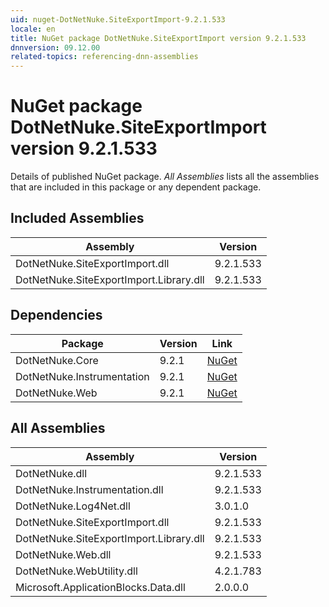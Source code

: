 ```yaml
---
uid: nuget-DotNetNuke.SiteExportImport-9.2.1.533
locale: en
title: NuGet package DotNetNuke.SiteExportImport version 9.2.1.533
dnnversion: 09.12.00
related-topics: referencing-dnn-assemblies
---
```


# NuGet package DotNetNuke.SiteExportImport version 9.2.1.533
Details of published NuGet package.
*All Assemblies* lists all the assemblies that are included in this package or any dependent package.

## Included Assemblies

|Assembly|Version|
|---|---|
|DotNetNuke.SiteExportImport.dll|9.2.1.533|
|DotNetNuke.SiteExportImport.Library.dll|9.2.1.533|

## Dependencies

|Package|Version|Link|
|---|---|---|
|DotNetNuke.Core|9.2.1|[NuGet](https://www.nuget.org/packages/DotNetNuke.Core/9.2.1)|
|DotNetNuke.Instrumentation|9.2.1|[NuGet](https://www.nuget.org/packages/DotNetNuke.Instrumentation/9.2.1)|
|DotNetNuke.Web|9.2.1|[NuGet](https://www.nuget.org/packages/DotNetNuke.Web/9.2.1)|

## All Assemblies

|Assembly|Version|
|---|---|
|DotNetNuke.dll|9.2.1.533|
|DotNetNuke.Instrumentation.dll|9.2.1.533|
|DotNetNuke.Log4Net.dll|3.0.1.0|
|DotNetNuke.SiteExportImport.dll|9.2.1.533|
|DotNetNuke.SiteExportImport.Library.dll|9.2.1.533|
|DotNetNuke.Web.dll|9.2.1.533|
|DotNetNuke.WebUtility.dll|4.2.1.783|
|Microsoft.ApplicationBlocks.Data.dll|2.0.0.0|

